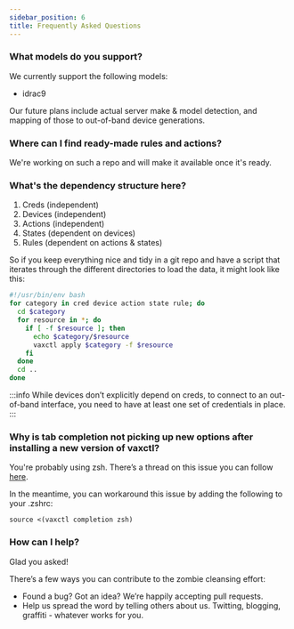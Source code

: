 ```yaml
---
sidebar_position: 6
title: Frequently Asked Questions
---
```


### What models do you support?

We currently support the following models:
- idrac9

Our future plans include actual server make & model detection, and mapping of those to out-of-band device generations.

### Where can I find ready-made rules and actions?

We're working on such a repo and will make it available once it's ready.

### What's the dependency structure here?

1. Creds (independent)
2. Devices (independent)
3. Actions (independent)
4. States (dependent on devices)
5. Rules (dependent on actions & states)

So if you keep everything nice and tidy in a git repo and have a script that iterates through the different directories to load the data, it might look like this:

```bash
#!/usr/bin/env bash
for category in cred device action state rule; do
  cd $category
  for resource in *; do
    if [ -f $resource ]; then
      echo $category/$resource
      vaxctl apply $category -f $resource
    fi
  done
  cd ..
done
```

:::info
While devices don’t explicitly depend on creds, to connect to an out-of-band interface, you need to have at least one set of credentials in place.
:::

### Why is tab completion not picking up new options after installing a new version of vaxctl?

You're probably using zsh. There’s a thread on this issue you can follow [here](https://github.com/spf13/cobra/issues/881).

In the meantime, you can workaround this issue by adding the following to your .zshrc:
```
source <(vaxctl completion zsh)
```

### How can I help?

Glad you asked!

There’s a few ways you can contribute to the zombie cleansing effort:
- Found a bug? Got an idea? We’re happily accepting pull requests.
- Help us spread the word by telling others about us. Twitting, blogging, graffiti - whatever works for you.

